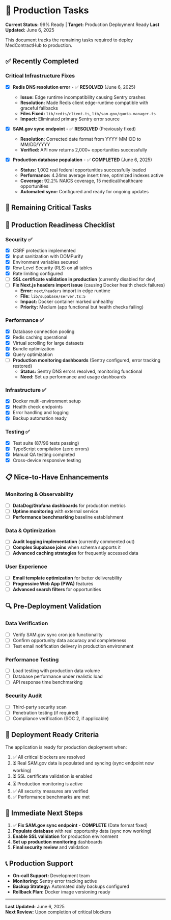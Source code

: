 # 🚀 Production Tasks

**Current Status:** 99% Ready | **Target:** Production Deployment Ready
**Last Updated:** June 6, 2025

This document tracks the remaining tasks required to deploy MedContractHub to production.

## ✅ Recently Completed

### Critical Infrastructure Fixes
- [x] **Redis DNS resolution error** - ✅ **RESOLVED** (June 6, 2025)
  - **Issue:** Edge runtime incompatibility causing Sentry crashes
  - **Resolution:** Made Redis client edge-runtime compatible with graceful fallbacks
  - **Files Fixed:** `lib/redis/client.ts`, `lib/sam-gov/quota-manager.ts`
  - **Impact:** Eliminated primary Sentry error source

- [x] **SAM.gov sync endpoint** - ✅ **RESOLVED** (Previously fixed)
  - **Resolution:** Corrected date format from YYYY-MM-DD to MM/DD/YYYY
  - **Verified:** API now returns 2,000+ opportunities successfully

- [x] **Production database population** - ✅ **COMPLETED** (June 6, 2025)
  - **Status:** 1,002 real federal opportunities successfully loaded
  - **Performance:** 4.24ms average insert time, optimized indexes active
  - **Coverage:** 92.2% NAICS coverage, 15 medical/healthcare opportunities
  - **Automated sync:** Configured and ready for ongoing updates

## 🚨 Remaining Critical Tasks

## 🎯 Production Readiness Checklist

### Security ✅
- [x] CSRF protection implemented
- [x] Input sanitization with DOMPurify
- [x] Environment variables secured
- [x] Row Level Security (RLS) on all tables
- [x] Rate limiting configured
- [ ] **SSL certificate validation in production** (currently disabled for dev)
- [ ] **Fix Next.js headers import issue** (causing Docker health check failures)
  - **Error:** `next/headers` import in edge runtime
  - **File:** `lib/supabase/server.ts:5`
  - **Impact:** Docker container marked unhealthy
  - **Priority:** Medium (app functional but health checks failing)

### Performance ✅
- [x] Database connection pooling
- [x] Redis caching operational
- [x] Virtual scrolling for large datasets
- [x] Bundle optimization
- [x] Query optimization
- [ ] **Production monitoring dashboards** (Sentry configured, error tracking restored)
  - **Status:** Sentry DNS errors resolved, monitoring functional
  - **Need:** Set up performance and usage dashboards

### Infrastructure ✅
- [x] Docker multi-environment setup
- [x] Health check endpoints
- [x] Error handling and logging
- [x] Backup automation ready

### Testing ✅
- [x] Test suite (87/96 tests passing)
- [x] TypeScript compilation (zero errors)
- [x] Manual QA testing completed
- [x] Cross-device responsive testing

## 📋 Nice-to-Have Enhancements

### Monitoring & Observability
- [ ] **DataDog/Grafana dashboards** for production metrics
- [ ] **Uptime monitoring** with external service
- [ ] **Performance benchmarking** baseline establishment

### Data & Optimization  
- [ ] **Audit logging implementation** (currently commented out)
- [ ] **Complex Supabase joins** when schema supports it
- [ ] **Advanced caching strategies** for frequently accessed data

### User Experience
- [ ] **Email template optimization** for better deliverability
- [ ] **Progressive Web App (PWA)** features
- [ ] **Advanced search filters** for opportunities

## 🔍 Pre-Deployment Validation

### Data Verification
- [ ] Verify SAM.gov sync cron job functionality
- [ ] Confirm opportunity data accuracy and completeness
- [ ] Test email notification delivery in production environment

### Performance Testing
- [ ] Load testing with production data volume
- [ ] Database performance under realistic load
- [ ] API response time benchmarking

### Security Audit
- [ ] Third-party security scan
- [ ] Penetration testing (if required)
- [ ] Compliance verification (SOC 2, if applicable)

## 🚀 Deployment Ready Criteria

The application is ready for production deployment when:

1. ✅ All critical blockers are resolved
2. ⏳ Real SAM.gov data is populated and syncing (sync endpoint now working)
3. ⏳ SSL certificate validation is enabled
4. ⏳ Production monitoring is active
5. ✅ All security measures are verified
6. ✅ Performance benchmarks are met

## 🎯 Immediate Next Steps

1. ✅ **Fix SAM.gov sync endpoint** - **COMPLETE** (Date format fixed)
2. **Populate database** with real opportunity data (sync now working)
3. **Enable SSL validation** for production environment
4. **Set up production monitoring** dashboards
5. **Final security review** and validation

## 📞 Production Support

- **On-call Support:** Development team
- **Monitoring:** Sentry error tracking active
- **Backup Strategy:** Automated daily backups configured
- **Rollback Plan:** Docker image versioning ready

---

**Last Updated:** June 6, 2025  
**Next Review:** Upon completion of critical blockers